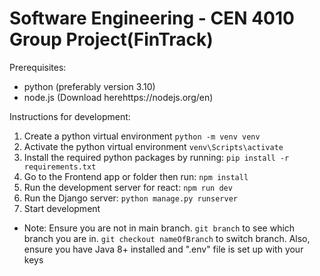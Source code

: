<h1>Software Engineering - CEN 4010 Group Project(FinTrack)</h1>

Prerequisites:
-  python (preferably version 3.10)
- node.js (Download herehttps://nodejs.org/en)


Instructions for development:
1. Create a python virtual environment
   `python -m venv venv`
2. Activate the python virtual environment
   `venv\Scripts\activate`
3. Install the required python packages by running:
   `pip install -r requirements.txt`
4. Go to the Frontend app or  folder then run:
   `npm install`
5. Run the development server for react:
   `npm run dev`
6. Run the Django server:
   `python manage.py runserver`
7. Start development

- Note: Ensure you are not in main branch. `git branch` to see which branch you are in. `git checkout nameOfBranch` to switch branch. Also, ensure you have Java 8+ installed and ".env" file is set up with your keys
  

